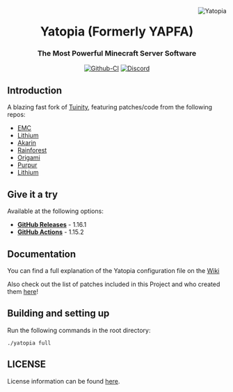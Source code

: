<img src="https://i.imgur.com/oKQjlHP.png" alt="Yatopia" align="right">
<div align="center">
  <h1>Yatopia (Formerly YAPFA)</h1>
  <h3>The Most Powerful Minecraft Server Software</h3>

[![Github-CI](https://github.com/YatopiaMC/Yatopia/workflows/CI/badge.svg)](https://github.com/YatopiaMC/Yatopia/actions?query=workflow%3ACI)
[![Discord](https://img.shields.io/discord/342814924310970398?color=%237289DA&label=Discord&logo=discord&logoColor=white)](https://discordapp.com/invite/hBpnzca)
</div>

## Introduction ##

A blazing fast fork of [Tuinity](https://github.com/Spottedleaf/Tuinity), featuring patches/code from the following repos:

* [EMC](https://github.com/starlis/empirecraft)
* [Lithium](https://github.com/jellysquid3/lithium-fabric)
* [Akarin](https://github.com/Akarin-project/Akarin)
* [Rainforest](https://github.com/Proximyst/Rainforest)
* [Origami](https://github.com/Minebench/Origami)
* [Purpur](https://github.com/pl3xgaming/Purpur)
* [Lithium](https://github.com/jellysquid3/lithium-fabric)

## Give it a try ##

Available at the following options:

* **[GitHub Releases](https://github.com/YatopiaMCYatopiaMC/Yatopia/releases/tag/1.16.1)** - 1.16.1
* **[GitHub Actions](https://github.com/YatopiaMCYatopiaMCYatopiaMC/Yatopia/actions?query=branch%3Aver%2F1.15.2+is%3Asuccess+event%3Apush)** - 1.15.2

## Documentation

You can find a full explanation of the Yatopia configuration file on the [Wiki](https://github.com/YatopiaMC/Yatopia/wiki)

Also check out the list of patches included in this Project and who created them [here](PATCHES.md)!

## Building and setting up
Run the following commands in the root directory:

```
./yatopia full
```

## LICENSE

License information can be found [here](https://github.com/YatopiaMC/Yatopia/blob/ver/1.16.1/Licensing/LICENSE.md).

